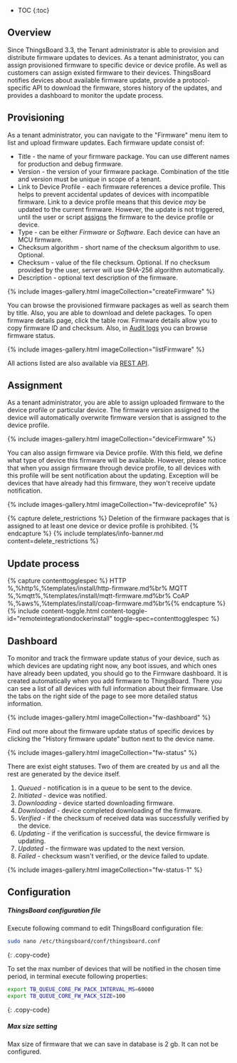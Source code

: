 * TOC 
{:toc}

## Overview

Since ThingsBoard 3.3, the Tenant administrator is able to provision and distribute firmware updates to devices. As a
tenant administrator, you can assign provisioned firmware to specific device or device profile. As well as customers can assign existed firmware to 
their devices. ThingsBoard notifies devices about available firmware update, provide a protocol-specific API to download the firmware, stores
history of the updates, and provides a dashboard to monitor the update process.

## Provisioning

As a tenant administrator, you can navigate to the "Firmware" menu item to list and upload firmware updates. 
Each firmware update consist of:

* Title - the name of your firmware package. You can use different names for production and debug firmware. 
* Version - the version of your firmware package. Combination of the title and version must be unique in scope of a tenant.
* Link to Device Profile - each firmware references a device profile. This helps to prevent accidental updates of devices with incompatible firmware. 
  Link to a device profile means that this device *may* be updated to the current firmware. 
  However, the update is not triggered, until the user or script [assigns](#assignment) the firmware to the device profile or device.
* Type - can be either *Firmware* or *Software*. Each device can have an MCU firmware.     
* Checksum algorithm - short name of the checksum algorithm to use. Optional.
* Checksum - value of the file checksum. Optional. If no checksum provided by the user, server will use SHA-256 algorithm automatically.
* Description - optional text description of the firmware. 

{% include images-gallery.html imageCollection="createFirmware" %}

You can browse the provisioned firmware packages as well as search them by title. Also, you are able to download and delete packages.
To open firmware details page, click the table row. Firmware details allow you to copy firmware ID and checksum. 
Also, in [Audit logs](/docs/{{docsPrefix}}user-guide/audit-log/) you can browse firmware status.

{% include images-gallery.html imageCollection="listFirmware" %}

All actions listed are also available via [REST API](/docs/{{docsPrefix}}reference/rest-api/).

## Assignment

As a tenant administrator, you are able to assign uploaded firmware to the device profile or particular device. 
The firmware version assigned to the device will automatically overwrite firmware version that is assigned to the device profile.

{% include images-gallery.html imageCollection="deviceFirmware" %}

You can also assign firmware via Device profile. With this field, we define what type of device this firmware will be available.
However, please notice that when you assign firmware through device profile, to all devices with this profile will be sent notification about the updating. 
Exception will be devices that have already had this firmware, they won't receive update notification.

{% include images-gallery.html imageCollection="fw-deviceprofile" %}

{% capture delete_restrictions %}
Deletion of the firmware packages that is assigned to at least one device or device profile is prohibited.
{% endcapture %}
{% include templates/info-banner.md content=delete_restrictions %}


## Update process

{% capture contenttogglespec %}
HTTP<br/>%,%http%,%templates/install/http-firmware.md%br%
MQTT<br/>%,%mqtt%,%templates/install/mqtt-firmware.md%br%
CoAP<br/>%,%aws%,%templates/install/coap-firmware.md%br%{% endcapture %}
{% include content-toggle.html content-toggle-id="remoteintegrationdockerinstall" toggle-spec=contenttogglespec %}

## Dashboard

To monitor and track the firmware update status of your device, such as which devices are updating right now, 
any boot issues, and which ones have already been updated, you should go to the Firmware dashboard.
It is created automatically when you add firmware to ThingsBoard.
There you can see a list of all devices with full information about their firmware. 
Use the tabs on the right side of the page to see more detailed status information.

{% include images-gallery.html imageCollection="fw-dashboard" %}

Find out more about the firmware update status of specific devices by clicking the "History firmware update" button next to the device name.

{% include images-gallery.html imageCollection="fw-status" %}

There are exist eight statuses. Two of them are created by us and all the rest are generated by the device itself.

1. _Queued_ - notification is in a queue to be sent to the device.
2. _Initiated_ - device was notified.
3. _Downloading_ - device started downloading firmware.
4. _Downloaded_ - device completed downloading of the firmware.
5. _Verified_ - if the checksum of received data was successfully verified by the device.
6. _Updating_ - if the verification is successful, the device firmware is updating.
7. _Updated_ - the firmware was updated to the next version.
8. _Failed_ - checksum wasn't verified, or the device failed to update.

{% include images-gallery.html imageCollection="fw-status-1" %}

## Configuration

##### ThingsBoard configuration file

Execute following command to edit ThingsBoard configuration file:

```bash
sudo nano /etc/thingsboard/conf/thingsboard.conf
```
{: .copy-code}

To set the max number of devices that will be notified in the chosen time period, in terminal execute following properties:

```bash
export TB_QUEUE_CORE_FW_PACK_INTERVAL_MS=60000
export TB_QUEUE_CORE_FW_PACK_SIZE=100
```
{: .copy-code}

##### Max size setting

Max size of firmware that we can save in database is 2 gb. It can not be configured.
